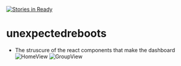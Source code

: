 [![Stories in Ready](https://badge.waffle.io/unexpectedreboots/unexpectedreboots.png?label=ready&title=Ready)](https://waffle.io/unexpectedreboots/unexpectedreboots)
# unexpectedreboots

* The struscure of the react components that make the dashboard
![HomeView](http://dylanlrrb.github.io/HomeView.png)
![GroupView](http://dylanlrrb.github.io/GroupView.png)
